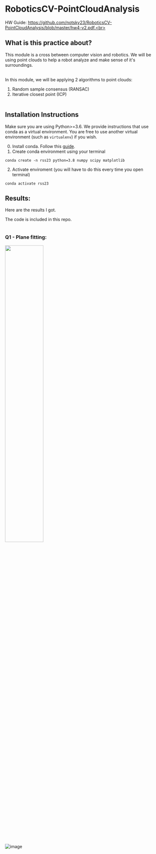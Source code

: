 # RoboticsCV-PointCloudAnalysis

HW Guide: https://github.com/notsky23/RoboticsCV-PointCloudAnalysis/blob/master/hw4-v2.pdf.<br><br>

## What is this practice about?<br>

This module is a cross between computer vision and robotics. We will be using point clouds to help a robot analyze and make sense of it's surroundings.<br><br>

In this module, we will be applying 2 algorithms to point clouds:<br>
1. Random sample consensus (RANSAC)<br>
2. Iterative closest point (ICP)<br><br>

## Installation Instructions
Make sure you are using Python>=3.6.  We provide instructions that use conda as
a virtual environment.  You are free to use another virtual environment (such as
`virtualenv`) if you wish.

0. Install conda.  Follow this [guide](https://docs.anaconda.com/anaconda/install/).
1. Create conda environment using your terminal
```shell
conda create -n rss23 python=3.8 numpy scipy matplotlib
```
2. Activate enviroment (you will have to do this every time you open terminal)
```shell
conda activate rss23
```

## Results:<br>

Here are the results I got.<br>

The code is included in this repo.<br><br>

### Q1 - Plane fitting:<br>

<img src="https://user-images.githubusercontent.com/98131995/234774183-aa43c871-c027-4e08-88fc-be1bba319672.png" width=50% height=50%><br><br>
![image](https://user-images.githubusercontent.com/98131995/234774248-c49252f4-8ae4-4d06-8d06-47ec421bfb46.png)<br><br>
